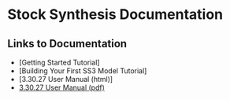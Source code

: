 # Stock Synthesis Documentation

## Links to Documentation
* [Getting Started Tutorial]
* [Building Your First SS3 Model Tutorial]
* [3.30.27 User Manual (html)]
* [3.30.27 User Manual (pdf)](https://github.com/nmfs-stock-synthesis/stock-synthesis/releases/download/v3.30.27/SS330_User_Manual.pdf)
